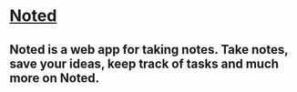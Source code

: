 # [Noted](https://the-noted-app.netlify.app/)
## Noted is a web app for taking notes. Take notes, save your ideas, keep track of tasks and much more on Noted.
